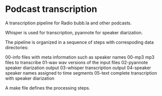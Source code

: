 # Podcast transcription
A transcription pipeline for Radio bubb.la and other podcasts.

Whisper is used for transcription, pyannote for speaker diarization.

The pipeline is organized in a sequence of steps with correspoding data directories:

00-info files with meta information such as speaker names
00-mp3 mp3 files to transcribe
01-wav wav versions of the input files
02-pyannote speaker diarization output
03-whisper transcription output
04-speaker speaker names assigned to time segments
05-text complete transcription with speaker diarization

A make file defines the processing steps.
